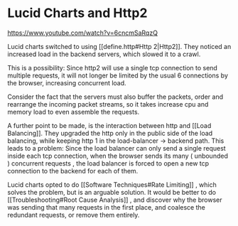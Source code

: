 
# Lucid Charts and Http2


https://www.youtube.com/watch?v=6cncmSaRqzQ

Lucid charts switched to using [[define.http#Http 2|Http2]]. They noticed an increased load in the backend servers, which slowed it to a crawl. 

This is a possibility: Since http2 will use a single tcp connection to send multiple requests, it will not longer be limited by the usual 6 connections by the browser, increasing concurrent load. 

Consider the fact that the servers must also buffer the packets, order and rearrange the incoming packet streams, so it takes increase cpu and memory load to even assemble the requests.

A further point to be made, is the interaction between http and [[Load Balancing]]. They upgraded the http only in the public side of the load balancing, while keeping http 1 in the load-balancer -> backend path.
This leads to a problem: Since the  load balancer can only send a single request inside each tcp connection, when the browser sends its many ( unbounded ) concurrent requests , the load balancer is forced to open a new tcp connection to the backend for each of them. 

Lucid charts opted to do [[Software Techniques#Rate Limiting]] , which solves the problem, but is an arguable solution. It would be better to do [[Troubleshooting#Root Cause Analysis]] , and discover why the browser was sending that many requests in the first place, and coalesce the redundant requests, or remove them entirely. 



